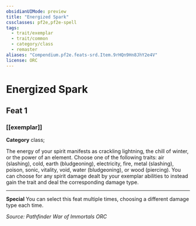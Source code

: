 ```yaml
---
obsidianUIMode: preview
title: "Energized Spark"
cssclasses: pf2e,pf2e-spell
tags:
  - trait/exemplar
  - trait/common
  - category/class
  - remaster
aliases: "Compendium.pf2e.feats-srd.Item.9rHQn9Hn8JhY2e4V"
license: ORC
---
```

# Energized Spark
## Feat 1
### [[exemplar]]

**Category** class; 




The energy of your spirit manifests as crackling lightning, the chill of winter, or the power of an element. Choose one of the following traits: air (slashing), cold, earth (bludgeoning), electricity, fire, metal (slashing), poison, sonic, vitality, void, water (bludgeoning), or wood (piercing). You can choose for any spirit damage dealt by your exemplar abilities to instead gain the trait and deal the corresponding damage type.

* * *

**Special** You can select this feat multiple times, choosing a different damage type each time.

*Source: Pathfinder War of Immortals*
*ORC*